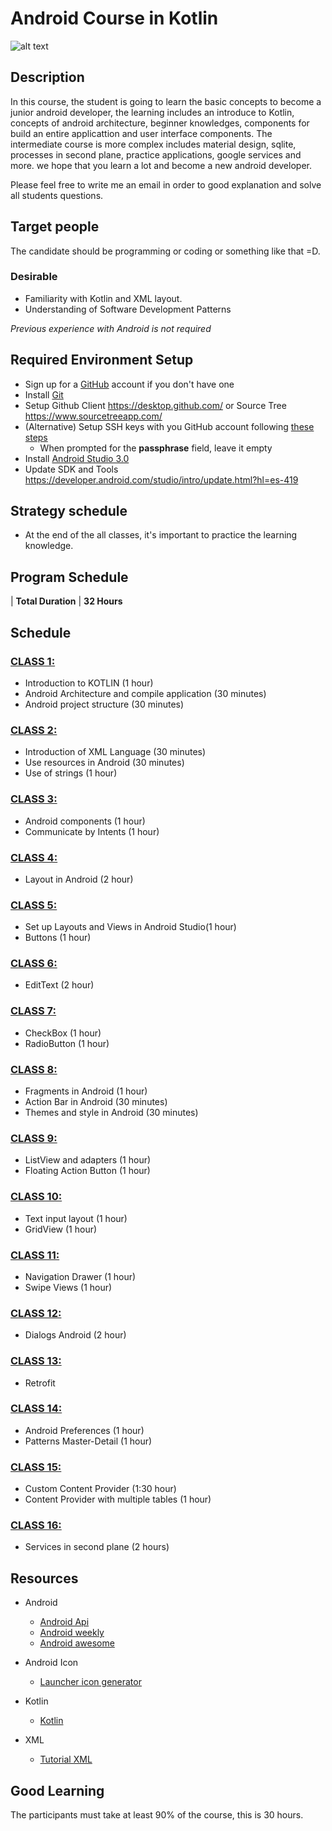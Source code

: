 # Android Course in Kotlin

![alt text](https://github.com/alejouribesanchez/androidCourseKotlin/blob/master/class_1/kotlin.png)


## Description

In this course, the student is going to learn the basic concepts to become a junior android developer, the learning includes an introduce to Kotlin, concepts of android architecture, beginner knowledges, components for build an entire applicattion and user interface components.  The intermediate course is more complex includes material design, sqlite, processes in second plane, practice applications, google services and more. we hope that you learn a lot and become a new android developer.

Please feel free to write me an email in order to good explanation and solve all students questions.

## Target people

The candidate should be programming or coding or something like that =D.

### Desirable
- Familiarity with Kotlin and XML layout.
- Understanding of Software Development Patterns

*Previous experience with Android is not required*

## Required Environment Setup

- Sign up for a [GitHub](http://github.com/) account if you don't have one
- Install [Git](https://git-scm.com/)
- Setup Github Client https://desktop.github.com/  or Source Tree https://www.sourcetreeapp.com/
- (Alternative) Setup SSH keys with you GitHub account following [these steps](https://help.github.com/articles/generating-an-ssh-key/)
  - When prompted for the **passphrase** field, leave it empty
- Install [Android Studio 3.0](https://developer.android.com/studio/preview/index.html?hl=es-419#mac-canary-bundle)
- Update SDK and Tools https://developer.android.com/studio/intro/update.html?hl=es-419

## Strategy schedule

- At the end of the all classes, it's important to practice the learning knowledge.  

## Program Schedule

 | **Total Duration** | **32 Hours**

## Schedule 


### [CLASS 1:](https://github.com/alejouribesanchez/androidCourseKotlin/tree/master/class_1) 
- Introduction to KOTLIN (1 hour)
- Android Architecture and compile application (30 minutes)
- Android project structure (30 minutes)

### [CLASS 2:](https://github.com/alejouribesanchez/androidCourseKotlin/tree/master/class_2)

- Introduction of XML Language (30 minutes)
- Use resources in Android (30 minutes)
- Use of strings (1 hour)

### [CLASS 3:](https://github.com/alejouribesanchez/androidCourseKotlin/tree/master/class_3) 

- Android components  (1 hour)
- Communicate by Intents  (1 hour)

### [CLASS 4:](https://github.com/alejouribesanchez/androidCourseKotlin/tree/master/class_4) 

- Layout in Android (2 hour)

### [CLASS 5:](https://github.com/alejouribesanchez/androidCourseKotlin/tree/master/class_5) 

- Set up Layouts and Views in Android Studio(1 hour)
- Buttons (1 hour)

### [CLASS 6:](https://github.com/alejouribesanchez/androidCourseKotlin/tree/master/class_6) 

- EditText (2 hour)

### [CLASS 7:](https://github.com/alejouribesanchez/androidCourseKotlin/tree/master/class_7) 

- CheckBox (1 hour)
- RadioButton (1 hour)

### [CLASS 8:](https://github.com/alejouribesanchez/androidCourseKotlin/tree/master/class_8) 

- Fragments in Android (1 hour)
- Action Bar in Android (30 minutes)
- Themes and style in Android (30 minutes)

### [CLASS 9:](https://github.com/alejouribesanchez/androidCourseKotlin/tree/master/class_9) 

- ListView and adapters (1 hour)
- Floating Action Button (1 hour)

### [CLASS 10:](https://github.com/alejouribesanchez/androidCourseKotlin/tree/master/class_10) 

- Text input layout (1 hour)
- GridView (1 hour)

### [CLASS 11:](https://github.com/alejouribesanchez/androidCourseKotlin/tree/master/class_11) 

- Navigation Drawer (1 hour)
- Swipe Views (1 hour)

### [CLASS 12:](https://github.com/alejouribesanchez/androidCourseKotlin/tree/master/class_12) 

- Dialogs Android (2 hour)

### [CLASS 13:](https://github.com/alejouribesanchez/androidCourseKotlin/tree/master/class_13) 

- Retrofit

### [CLASS 14:](https://github.com/alejouribesanchez/androidCourseKotlin/tree/master/class_14) 

- Android Preferences (1 hour)
- Patterns Master-Detail (1 hour)

### [CLASS 15:](https://github.com/alejouribesanchez/androidCourseKotlin/tree/master/class_15) 

- Custom Content Provider (1:30 hour)
- Content Provider with multiple tables (1 hour)

### [CLASS 16:](https://github.com/alejouribesanchez/androidCourseKotlin/tree/master/class_16) 

- Services in second plane (2 hours)

## Resources

- Android
  - [Android Api](https://developer.android.com/reference/packages.html)
  - [Android weekly](http://androidweekly.net/)
  - [Android awesome](https://github.com/wasabeef/awesome-android-ui)

- Android Icon
  - [Launcher icon generator](https://romannurik.github.io/AndroidAssetStudio/icons-launcher.html#foreground.type=clipart&foreground.clipart=android&foreground.space.trim=1&foreground.space.pad=0.25&foreColor=rgba(96%2C%20125%2C%20139%2C%200)&backColor=rgb(68%2C%20138%2C%20255)&crop=0&backgroundShape=square&effects=none)

- Kotlin
  - [Kotlin](https://kotlinlang.org/docs/reference/typecasts.html)

- XML
  - [Tutorial XML](http://www.desarrolloweb.com/manuales/manual-introduccion-xml.html)

## Good Learning

The participants must take at least 90% of the course, this is 30 hours.
